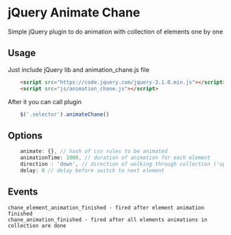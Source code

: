 # jQuery Animate Chane
Simple jQuery plugin to do animation with collection of elements one by one

## Usage
Just include jQuery lib and animation_chane.js file
```html
	<script src="https://code.jquery.com/jquery-3.1.0.min.js"></script>
	<script src="js/animation_chane.js"></script>
```
After it you can call plugin
```javascript
	$('.selector').animateChane()
```
## Options
```javascript
	animate: {}, // hash of css rules to be animated
	animationTime: 1000, // duration of animation for each element
	direction : 'down', // direction of wolking through collection ('up'|'down')
	delay: 0 // delay before switch to next element
```
## Events
```
chane_element_animation_finished - fired after element animation finished
chane_animation_finished - fired after all elements animations in collection are done
```
